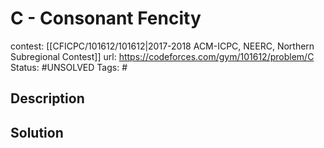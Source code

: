 # C - Consonant Fencity

contest: [[CFICPC/101612/101612|2017-2018 ACM-ICPC, NEERC, Northern Subregional Contest]]
url: https://codeforces.com/gym/101612/problem/C
Status: #UNSOLVED
Tags: #

## Description

## Solution

